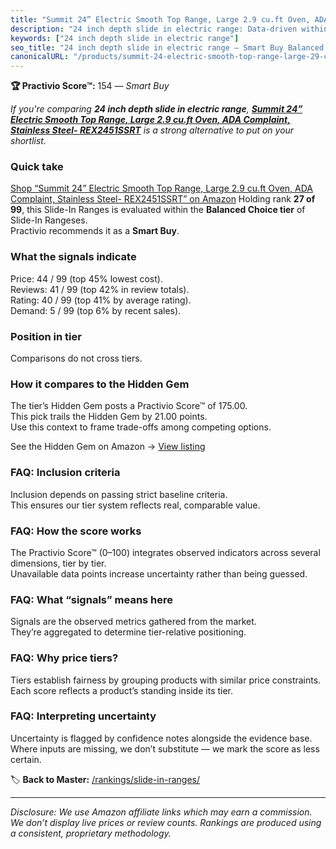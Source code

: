 ```yaml
---
title: "Summit 24” Electric Smooth Top Range, Large 2.9 cu.ft Oven, ADA Complaint, Stainless Steel- REX2451SSRT"
description: "24 inch depth slide in electric range: Data-driven within Balanced Choice ranking using the Practivio Score™. Positioned by quality, value, demand, findability…"
keywords: ["24 inch depth slide in electric range"]
seo_title: "24 inch depth slide in electric range — Smart Buy Balanced Choice (2025)"
canonicalURL: "/products/summit-24-electric-smooth-top-range-large-29-cuft-oven-ada-complaint-stainless-steel-rex2451ssrt-B09396GCFG/"
---
```


**🏆 Practivio Score™:** 154 — _Smart Buy_


*If you're comparing **24 inch depth slide in electric range**, **[Summit 24” Electric Smooth Top Range, Large 2.9 cu.ft Oven, ADA Complaint, Stainless Steel- REX2451SSRT](https://www.amazon.com/dp/B09396GCFG?tag=practivio-20)** is a strong alternative to put on your shortlist.*
### Quick take
[Shop “Summit 24” Electric Smooth Top Range, Large 2.9 cu.ft Oven, ADA Complaint, Stainless Steel- REX2451SSRT” on Amazon](https://www.amazon.com/dp/B09396GCFG?tag=practivio-20)
Holding rank **27 of 99**, this Slide-In Ranges is evaluated within the **Balanced Choice tier** of Slide-In Rangeses.  
Practivio recommends it as a **Smart Buy**.

### What the signals indicate
Price: 44 / 99 (top 45% lowest cost).  
Reviews: 41 / 99 (top 42% in review totals).  
Rating: 40 / 99 (top 41% by average rating).  
Demand: 5 / 99 (top 6% by recent sales).

### Position in tier
Comparisons do not cross tiers.

### How it compares to the Hidden Gem
The tier’s Hidden Gem posts a Practivio Score™ of 175.00.  
This pick trails the Hidden Gem by 21.00 points.  
Use this context to frame trade-offs among competing options.  

See the Hidden Gem on Amazon → [View listing](https://www.amazon.com/dp/B0CMZPPJZY?tag=practivio-20)

### FAQ: Inclusion criteria
Inclusion depends on passing strict baseline criteria.  
This ensures our tier system reflects real, comparable value.

### FAQ: How the score works
The Practivio Score™ (0–100) integrates observed indicators across several dimensions, tier by tier.  
Unavailable data points increase uncertainty rather than being guessed.

### FAQ: What “signals” means here
Signals are the observed metrics gathered from the market.  
They’re aggregated to determine tier-relative positioning.

### FAQ: Why price tiers?
Tiers establish fairness by grouping products with similar price constraints.  
Each score reflects a product’s standing inside its tier.

### FAQ: Interpreting uncertainty
Uncertainty is flagged by confidence notes alongside the evidence base.  
Where inputs are missing, we don’t substitute — we mark the score as less certain.


🏷️ **Back to Master:** [/rankings/slide-in-ranges/](/rankings/slide-in-ranges/)

---
_Disclosure: We use Amazon affiliate links which may earn a commission. We don’t display live prices or review counts. Rankings are produced using a consistent, proprietary methodology._
